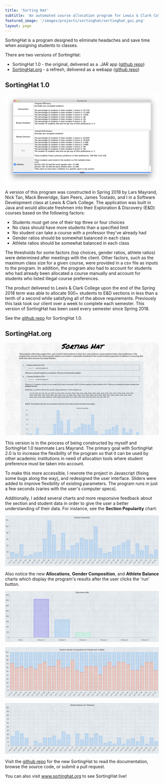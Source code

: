 ```yaml
---
title: 'Sorting Hat'
subtitle: 'An automated course allocation program for Lewis & Clark College'
featured_image: '/images/projects/sortinghat/sortinghat_gui.png'
layout: page
---
```


SortingHat is a program designed to eliminate headaches and save time when assigning students to classes. 

There are two versions of SortingHat: 
- SortingHat 1.0 - the original, delivered as a .JAR app ([github repo](https://github.com/maxwellevin/sofdev-eandd-sortinghat))
- [SortingHat.org](http://www.SortingHat.org) - a refresh, delivered as a webapp ([github repo](https://github.com/1800Blarbo/SortingHat.org))

## SortingHat 1.0


![](/images/projects/sortinghat/old_sortinghat_gui.png)


A version of this program was constructed in Spring 2018 by Lars Mayrand, Nick Tan, Mack Beveridge, Sam Peers, James Tostado, and I in a Software Development class at Lewis & Clark College. The application was built in Java and would allocate freshmen into their Exploration & Discovery (E&D) courses based on the following factors:
* Students must get one of their top three or four choices
* No class should have more students than a specified limit
* No student can take a course with a professor they've already had
* Gender ratios should be somewhat balanced in each class
* Athlete ratios should be somewhat balanced in each class

The thresholds for some factors (top choices, gender ratios, athlete ratios) were determined after meetings with the client. Other factors, such as the maximum class size for a given course, were provided in a csv file as inputs to the program. In addition, the program also had to account for students who had already been allocated a course manually and account for students who listed illegal course preferences.

The product delivered to Lewis & Clark College upon the end of the Spring 2018 term was able to allocate 500+ students to E&D sections in less than a tenth of a second while satisfying all of the above requirements. Previously this task took our client over a week to complete each semester. This version of SortingHat has been used every semester since Spring 2018.

See the <a href="https://github.com/maxwellevin/sofdev-eandd-sortinghat">github repo</a> for SortingHat 1.0.



## SortingHat.org

![](/images/projects/sortinghat/sortinghat_gui.png)

This version is in the process of being constructed by myself and SortingHat 1.0 teammate Lars Mayrand. The primary goal with SortingHat 2.0 is to increase the flexibility of the program so that it can be used by other academic institutions in need of allocation tools where student preference must be taken into account. 

To make this more accessible, I rewrote the project in Javascript (fixing some bugs along the way), and redesigned the user interface. Sliders were added to improve flexibility of existing parameters. The program runs in just a few seconds (varies with the user's computer specs).

Additionally, I added several charts and more responsive feedback about the section and student data in order to give the user a better understanding of their data. For instance, see the <strong>Section Popularity</strong> chart:

![](/images/projects/sortinghat/popularity_chart.png)

Also notice the new <strong>Allocations</strong>, <strong>Gender Composition</strong>, and <strong>Athlete Balance</strong> charts which display the program's results after the user clicks the 'run' button.

![](/images/projects/sortinghat/allocation_chart.png)

![](/images/projects/sortinghat/gender_chart.png)

![](/images/projects/sortinghat/athlete_chart.png)


Visit the <a href="https://github.com/1800Blarbo/SortingHat.org">github repo</a> for the new SortingHat to read the documentation, browse the source code, or submit a pull request. 

You can also visit <a href="http://www.sortinghat.org">www.sortinghat.org</a> to see SortingHat live!


